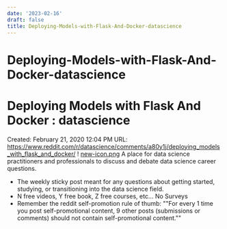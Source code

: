 ```yaml
---
date: '2023-02-16'
draft: false
title: Deploying-Models-with-Flask-And-Docker-datascience
---
```


# Deploying-Models-with-Flask-And-Docker-datascience

# Deploying Models with Flask And Docker : datascience
Created: February 21, 2020 12:04 PM
URL: https://www.reddit.com/r/datascience/comments/a80y1j/deploying_models_with_flask_and_docker/
!
[new-icon.png](Deploying%20Models%20with%20Flask%20And%20Docker%20datascience%20040948ae62ca4124bebf6f0207aaa70b/new-icon.png)
A place for data science practitioners and professionals to discuss and debate data science career questions.
- The weekly sticky post meant for any questions about getting started, studying, or transitioning into the data science field.
- N free videos, Y free book, Z free courses, etc... No Surveys
- Remember the reddit self-promotion rule of thumb: ""For every 1 time you post self-promotional content, 9 other posts (submissions or comments) should not contain self-promotional content.""
